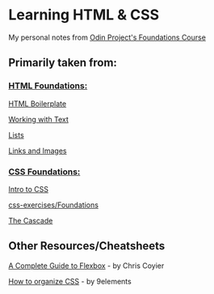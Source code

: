 # Learning HTML & CSS

My personal notes from [Odin Project's Foundations Course](https://www.theodinproject.com/paths/foundations/courses/foundations)

## Primarily taken from:

### [HTML Foundations:](https://www.theodinproject.com/paths/foundations/courses/foundations#html-foundations)

[HTML Boilerplate](https://www.theodinproject.com/lessons/foundations-html-boilerplate)

[Working with Text](https://www.theodinproject.com/lessons/foundations-working-with-text)

[Lists](https://www.theodinproject.com/lessons/foundations-lists)

[Links and Images](https://www.theodinproject.com/lessons/foundations-links-and-images)



### [CSS Foundations:](https://www.theodinproject.com/paths/foundations/courses/foundations#html-foundations)

[Intro to CSS](https://www.theodinproject.com/lessons/foundations-intro-to-css)

[css-exercises/Foundations](https://github.com/TheOdinProject/css-exercises/tree/main/foundations)

[The Cascade](https://www.theodinproject.com/lessons/foundations-the-cascade)



## Other Resources/Cheatsheets

[A Complete Guide to Flexbox](https://css-tricks.com/snippets/css/a-guide-to-flexbox/) - by Chris Coyier

[How to organize CSS](https://9elements.com/css-rule-order/#:~:text=So%20the%20order%20is%3A%20position,text-*%20%2C%20then%20word-*%20.)  - by 9elements
